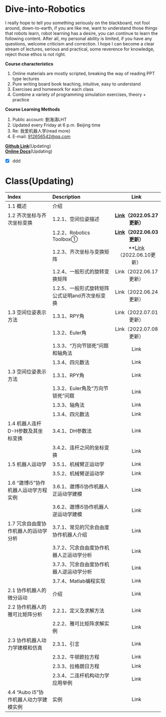 # Dive-into-Robotics
I really hope to tell you something seriously on the blackboard, not fool around, down-to-earth, if you are like me, want to understand those things that robots learn, robot learning has a desire, you can continue to learn the following content.
After all, my personal ability is limited, if you have any questions, welcome criticism and correction. I hope I can become a clear stream of lectures, serious and practical, some reverence for knowledge, reject those ethos is not right.

**Course characteristics**
1. Online materials are mostly scripted, breaking the way of reading PPT type lectures  
2. Pure writing board book teaching, intuitive, easy to understand  
3. Exercises and homework for each class  
4. Combine a variety of programming simulation exercises, theory + practice

**Course Learning Methods**  
1. Public account: 劉海濤LHT  
2. Updated every Friday at 6 p.m. Beijing time  
3. Re: 我爱机器人学(read more)  
3. E-mail: 912656542@qq.com  
<!--   ![微信公众号](https://img-blog.cn/52a312b3c4be4252b50cecb954ac229b.png) -->

**[Github Link](https://github.com/LIUHAITAO-CH/Dive-into-Robotics/)**(Updating)  
**[Online Docs](https://kdocs.cn/l/cb9gYbJgQoYT/)**(Updating) 
- [x] ddd 
# Class(Updating) 
| Index                                     | Description                                    | Link    |
| :---                                      | :----                                          | :---: |
| 1.1 概述                                  | 介绍                                           |  |
| 1.2 齐次坐标与齐次坐标变换                 | 1.2.1、空间位姿描述                            | **[Link](https://mp.weixin.qq.com/s?__biz=MzU3Nzc4NTg3Mg==&mid=2247483812&idx=2&sn=cccc8f7d4f3584dc87786d4f794a4519&chksm=fd7e18dbca0991cd0254b220f5ef3fa7ba9ec6938b1666c7db5f3e383e2fc8a5dcfa3c9ebaf7&payreadticket=HBQqz03ENpTkqi2nRT9P95yden6hO8HRVol2e1vEWVgbfGLOWKXEWSF65ILpSzSRpOegnGI#rd)（2022.05.27更新）** |
|                                            | 1.2.2、Robotics Toolbox①                      | **[Link](https://mp.weixin.qq.com/s?__biz=MzU3Nzc4NTg3Mg==&mid=2247483832&idx=1&sn=1e65c40cb97c81c77f258fb3c990f30d&chksm=fd7e18c7ca0991d1e3b320e6f1f559969b2106cbae7be58b506b0616eee668ce715906c01432&payreadticket=HNm9ZMhFbCwy5lbzAOIBVth1f7PDXo7HQJtqLiJLY4fcO-fbCdklQmhIi6CSL4aELA1JKJg#rd)（2022.06.03更新）** |  
|                                            | 1.2.3、齐次坐标与变换矩阵                     | **[Link](https://mp.weixin.qq.com/s?__biz=MzU3Nzc4NTg3Mg==&mid=2247483881&idx=1&sn=a8950f40adae830c12bc6fb346df21a5&chksm=fd7e1896ca099180306fae061c5467ac94cfcac11ebfa24180277f494821c1e1565f7bf06e63&payreadticket=HAI7VzXM0aP8UMKFSs5fSISvRpH9FwnzkNOdJXUBigqUgqQqVDz0aF1Xo7nsYwVZTlZW4Hk#rd)（2022.06.10更新） |
|                                            | 1.2.4、一般形式的旋转变换矩阵                 | Link（2022.06.17更新） |
|                                            | 1.2.5、一般形式旋转矩阵公式证明and齐次坐标变换 | Link（2022.06.24更新） |
| 1.3 空间位姿表示方法                       | 1.3.1、RPY角                                   | Link（2022.07.01更新） |
|                                            | 1.3.2、Euler角                                | Link（2022.07.08更新） |  
|                                            | 1.3.3、“万向节锁死”问题和轴角法                | Link |
|                                            | 1.3.4、四元数法                                | Link |
| 1.3 空间位姿表示方法                       | 1.3.1、RPY角                                   | Link |
|                                            | 1.3.2、Euler角及“万向节锁死”问题               | Link |  
|                                            | 1.3.3、轴角法                                  | Link |
|                                            | 1.3.4、四元数法                                | Link |
| 1.4 机器人连杆D-H参数及其坐标变换           | 3.4.1、DH参数法                                | Link |
|                                            | 3.4.2、连杆之间的坐标变换                       | Link |
| 1.5 机器人运动学                           | 3.5.1、机械臂正运动学                           | Link |
|                                            | 3.5.2、机械臂逆运动学                           | Link |
| 1.6 “遨博i5”协作机器人运动学方程实例        | 3.6.1、遨博i5协作机器人正运动学建模             | Link |
|                                            | 3.6.2、遨博i5协作机器人逆运动学建模             | Link |
| 1.7 冗余自由度协作机器人的运动学分析        | 3.7.1、常见的冗余自由度协作机器人介绍           | Link |
|                                            | 3.7.2、冗余自由度协作机器人正运动学分析         | Link |
|                                            | 3.7.3、冗余自由度协作机器人逆运动学分析         | Link |
|                                            | 3.7.4、Matlab编程实现                           | Link |
| 2.1 协作机器人的微分运动                    | 介绍                                            | Link |
| 2.2 协作机器人的雅可比矩阵分析              | 2.2.1、定义及求解方法                            | Link |
|                                            | 2.2.2、雅可比矩阵求解实例                         | Link |
| 2.3 协作机器人动力学建模和仿真              | 2.3.1、引言                                       | Link |
|                                            | 2.3.2、牛顿欧拉方程                                | Link |
|                                            | 2.3.3、拉格朗日方程                                | Link |
|                                            | 2.3.4、二连杆机构动力学应用举例                     | Link |
| 4.4 “Aubo i5”协作机器人动力学建模实例       | 实例                                              | Link |










